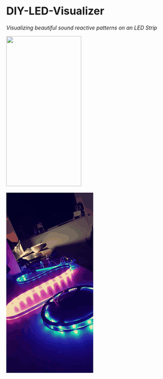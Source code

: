 # DIY-LED-Visualizer
*Visualizing beautiful sound reactive patterns on an LED Strip*

<img src = "https://github.com/ShreyT-hash/DIY-LED-Visualizer/blob/master/IMG_0051.gif" width = "200" height = "400"/>

![](https://github.com/ShreyT-hash/DIY-LED-Visualizer/blob/master/2020-03-24_20_52_42.gif)

